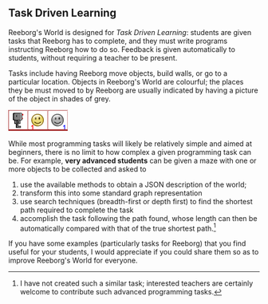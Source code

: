 ## Task Driven Learning

Reeborg's World is designed for _Task Driven Learning_: students are given tasks that Reeborg has to complete, and they must write programs instructing Reeborg how to do so. Feedback is given automatically to students, without requiring a teacher to be present.

Tasks include having Reeborg move objects, build walls, or go to a particular location.  Objects in Reeborg's World are colourful; the places they be must moved to by Reeborg are usually indicated by having a picture of the object in shades of grey.

![](/assets/simple_task.png)

While most programming tasks will likely be relatively simple and aimed at beginners, there is no limit to how complex a given programming task can be.  For example,  **very advanced students** can be given a maze with one or more objects to be collected and asked to

1. use the available methods to obtain a JSON description of the world;
2. transform this into some standard graph representation
3. use search techniques \(breadth-first or depth first\) to find the shortest path required to complete the task
4. accomplish the task following the path found, whose length can then be automatically compared with that of the true shortest path.[^2]

If you have some examples \(particularly tasks for Reeborg\) that you find useful for your students, I would appreciate if you could share them so as to improve Reeborg's World for everyone.


[^2]: I have not created such a similar task; interested teachers are certainly welcome to contribute such advanced programming tasks.
